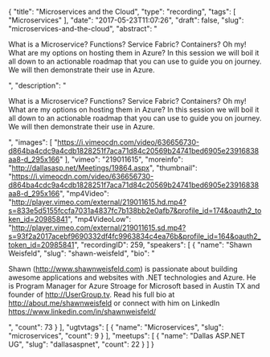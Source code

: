 {
  "title": "Microservices and the Cloud",
  "type": "recording",
  "tags": [
    "Microservices"
  ],
  "date": "2017-05-23T11:07:26",
  "draft": false,
  "slug": "microservices-and-the-cloud",
  "abstract": "<p>What is a Microservice? Functions? Service Fabric? Containers? Oh my! What are my options on hosting them in Azure? In this session we will boil it all down to an actionable roadmap that you can use to guide you on journey. We will then demonstrate their use in Azure.</p>",
  "description": "<p>What is a Microservice? Functions? Service Fabric? Containers? Oh my! What are my options on hosting them in Azure? In this session we will boil it all down to an actionable roadmap that you can use to guide you on journey. We will then demonstrate their use in Azure.</p>",
  "images": [
    "https://i.vimeocdn.com/video/636656730-d864ba4cdc9a4cdb1828251f7aca71d84c20569b24741bed6905e23916838aa8-d_295x166"
  ],
  "vimeo": "219011615",
  "moreinfo": "http://dallasasp.net/Meetings/19864.aspx",
  "thumbnail": "https://i.vimeocdn.com/video/636656730-d864ba4cdc9a4cdb1828251f7aca71d84c20569b24741bed6905e23916838aa8-d_295x166",
  "mp4Video": "http://player.vimeo.com/external/219011615.hd.mp4?s=833e5d5155fccfa7031a4837fc7b138bb2e0afb7&profile_id=174&oauth2_token_id=20985841",
  "mp4VideoLow": "http://player.vimeo.com/external/219011615.sd.mp4?s=93f2a2017acebf9690332df4fc9963834c4ea76b&profile_id=164&oauth2_token_id=20985841",
  "recordingID": 259,
  "speakers": [
    {
      "name": "Shawn Weisfeld",
      "slug": "shawn-weisfeld",
      "bio": "<p>Shawn (http://www.shawnweisfeld.com) is passionate about building awesome applications and websites with .NET technologies and Azure. He is Program Manager for Azure Stroage for Microsoft based in Austin TX and founder of http://UserGroup.tv. Read his full bio at http://about.me/shawnweisfeld or connect with him on LinkedIn https://www.linkedin.com/in/shawnweisfeld/</p>",
      "count": 73
    }
  ],
  "ugtvtags": [
    {
      "name": "Microservices",
      "slug": "microservices",
      "count": 9
    }
  ],
  "meetups": [
    {
      "name": "Dallas ASP.NET UG",
      "slug": "dallasaspnet",
      "count": 22
    }
  ]
}